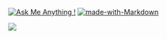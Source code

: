 [![Ask Me Anything !](https://img.shields.io/badge/Ask%20me-anything-1abc9c.svg)](https://GitHub.com/gfarcas) [![made-with-Markdown](https://img.shields.io/badge/Made%20with-Markdown-1f425f.svg)](http://commonmark.org)

![](https://github-readme-stats.vercel.app/api?username=gfarcas&theme=default&show_icons=true)

